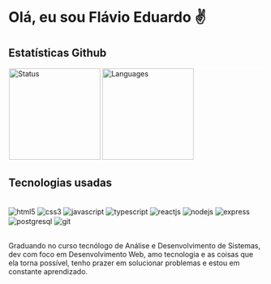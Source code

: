 # Olá, eu sou Flávio Eduardo ✌

## Estatísticas Github


<div style="border:1px solid #fff;">
  <img height="180em" src="https://github-readme-stats.vercel.app/api?username=xFlax00&show_icons=true&theme=radical" alt="Status"/>
  
  <img height="180em"  src="https://github-readme-stats.vercel.app/api/top-langs/?username=xFlax00&layout=compact&theme=radical" alt="Languages"/>
</div>

## Tecnologias usadas

<div style="display: inline_block"><br>

<img align="center" src="https://img.shields.io/badge/HTML5-E34F26?style=for-the-badge&logo=html5&logoColor=white" alt="html5" />
<img align="center" src="https://img.shields.io/badge/CSS3-1572B6?style=for-the-badge&logo=css3&logoColor=white" alt="css3" />
<img align="center" src="https://img.shields.io/badge/JavaScript-F7DF1E?style=for-the-badge&logo=javascript&logoColor=black" alt="javascript" />
<img align="center" src="https://img.shields.io/badge/TypeScript-007ACC?style=for-the-badge&logo=typescript&logoColor=white" alt="typescript" />
<img align="center" src="https://img.shields.io/badge/React-20232A?style=for-the-badge&logo=react&logoColor=61DAFB" alt="reactjs" />
<img align="center" src="https://img.shields.io/badge/Node.js-43853D?style=for-the-badge&logo=node.js&logoColor=white" alt="nodejs" />
<img align="center" src="https://img.shields.io/badge/Express.js-404D59?style=for-the-badge" alt="express" />
<img align="center" src="https://img.shields.io/badge/PostgreSQL-316192?style=for-the-badge&logo=postgresql&logoColor=white" alt="postgresql" />
<img align="center" src="https://img.shields.io/badge/GIT-E44C30?style=for-the-badge&logo=git&logoColor=white" alt="git" />

</div><br>

Graduando no curso tecnólogo de Análise e Desenvolvimento de Sistemas, dev com foco em Desenvolvimento Web, amo tecnologia e as coisas que ela torna possível, tenho prazer em solucionar problemas e estou em constante aprendizado.
